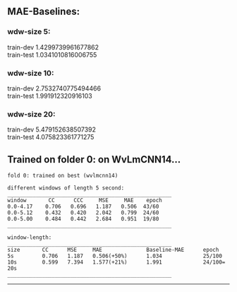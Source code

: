 
##  MAE-Baselines:

### wdw-size 5:
train-dev 1.4299739961677862  
train-test 1.0341010816006755  

### wdw-size 10:
train-dev 2.7532740775494466  
train-test 1.991912320916103  

### wdw-size 20:
train-dev 5.479152638507392  
train-test 4.075823361771275  

## Trained on folder 0: on WvLmCNN14...

    fold 0: trained on best (wvlmcnn14)

    different windows of length 5 second:
    ____________________________________________________
    window       CC      CCC     MSE     MAE    epoch
    0.0-4.17    0.706   0.696   1.187   0.506  43/60
    0.0-5.12    0.432   0.420   2.042   0.799  24/60
    0.0-5.00    0.484   0.442   2.684   0.951  19/80
    ____________________________________________________

    window-length:
    ____________________________________________________
    size       CC      MSE     MAE              Baseline-MAE      epoch
    5s         0.706   1.187   0.506(+50%)      1.034             25/100
    10s        0.599   7.394   1.577(+21%)      1.991             24/100=
    20s
    ____________________________________________________




-----


[//]: # (### old experiment:)

[//]: # ()
[//]: # (    mae                 CC      hparam                   architecture   [arch]      epoch      improvement     time)

[//]: # ()
[//]: # (    3.5577423572540283  0.36    Adam_b32_1e-3            cnn10          [cnn]       20/20      12.7111 % )

